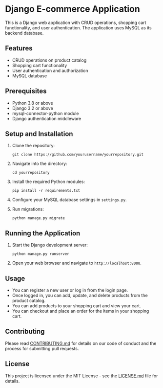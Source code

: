 # Django E-commerce Application

This is a Django web application with CRUD operations, shopping cart functionality, and user authentication. The application uses MySQL as its backend database.

## Features

- CRUD operations on product catalog
- Shopping cart functionality
- User authentication and authorization
- MySQL database

## Prerequisites

- Python 3.8 or above
- Django 3.2 or above
- mysql-connector-python module
- Django authentication middleware

## Setup and Installation

1. Clone the repository:
    ```
    git clone https://github.com/yourusername/yourrepository.git
    ```
2. Navigate into the directory:
    ```
    cd yourrepository
    ```
3. Install the required Python modules:
    ```
    pip install -r requirements.txt
    ```
4. Configure your MySQL database settings in `settings.py`.

5. Run migrations:
    ```
    python manage.py migrate
    ```

## Running the Application

1. Start the Django development server:
    ```
    python manage.py runserver
    ```
2. Open your web browser and navigate to `http://localhost:8000`.

## Usage

- You can register a new user or log in from the login page.
- Once logged in, you can add, update, and delete products from the product catalog.
- You can add products to your shopping cart and view your cart.
- You can checkout and place an order for the items in your shopping cart.

## Contributing

Please read [CONTRIBUTING.md](https://github.com/yourusername/yourrepository/blob/main/CONTRIBUTING.md) for details on our code of conduct and the process for submitting pull requests.

## License

This project is licensed under the MIT License - see the [LICENSE.md](https://github.com/yourusername/yourrepository/blob/main/LICENSE.md) file for details.
